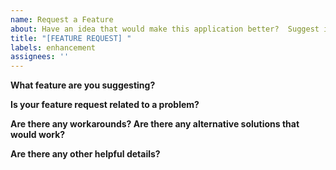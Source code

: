 ```yaml
---
name: Request a Feature
about: Have an idea that would make this application better?  Suggest it!
title: "[FEATURE REQUEST] "
labels: enhancement
assignees: ''
---
```


<!-- All fields are optional, but the more you can provide, and sooner we can help. -->

**What feature are you suggesting?**

<!-- Describe the ideal change or update that would make your life better. -->

**Is your feature request related to a problem?**

<!--
  If so, describe the problem as best as you can, keeping in mind that this is a public forum.
  Keep confidential details confidential! For example, I'm always frustrated when [...]
-->

**Are there any workarounds?  Are there any alternative solutions that would work?**

<!--
  Having a workaround doesn't mean the feature request will be discarded.
  It does help prioritize, and it also helps with crafting the solution.
-->

**Are there any other helpful details?**

<!-- The more information you can provide, the better chance the solution will be right the first time! -->


<!--
  Thanks for helping to make the General Licence Manager application better!
-->
